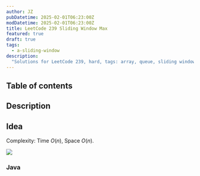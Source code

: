 ```yaml
---
author: JZ
pubDatetime: 2025-02-01T06:23:00Z
modDatetime: 2025-02-01T06:23:00Z
title: LeetCode 239 Sliding Window Max
featured: true
draft: true
tags:
  - a-sliding-window
description:
  "Solutions for LeetCode 239, hard, tags: array, queue, sliding window, heap, monotonic queue."
---
```


## Table of contents

## Description

## Idea

Complexity: Time $O(n)$, Space $O(n)$.

![](https://drive.google.com/thumbnail?id=1U4eZNZz0Z8LEai5qAK8XJuRK6QsboOZt&sz=w1000)

### Java
